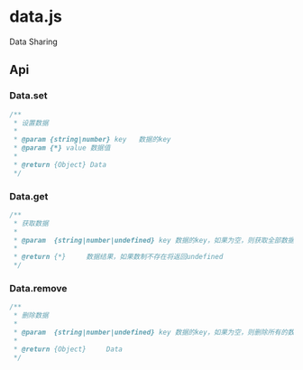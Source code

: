 # data.js

Data Sharing


## Api

### Data.set

```js
/**
 * 设置数据
 *
 * @param {string|number} key   数据的key
 * @param {*} value 数据值
 *
 * @return {Object} Data
 */
```

### Data.get

```js
/**
 * 获取数据
 *
 * @param  {string|number|undefined} key 数据的key，如果为空，则获取全部数据
 *
 * @return {*}     数据结果，如果数制不存在将返回undefined
 */
```

### Data.remove

```js
/**
 * 删除数据
 *
 * @param  {string|number|undefined} key 数据的key，如果为空，则删除所有的数据
 *
 * @return {Object}     Data
 */
```